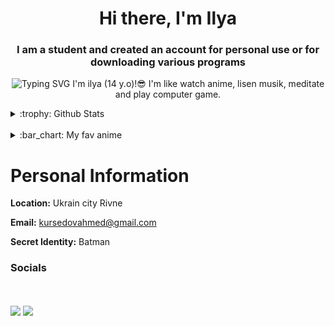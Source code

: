 ### 
<h1 align="center">Hi there, I'm Ilya </a> 
<h3 align="center">I am a student and created an account for personal use or for downloading various programs </h3>
<!DOCTYPE html>
<html>
<head>

 
 <p align="center"
 <a href="https://git.io/typing-svg"><img src="https://readme-typing-svg.herokuapp.com?font=Fira+Code&pause=3000&width=1000&lines=Please+verify+me+Kinda+Windy+today+Im+not+bot+💗+💗+💗" alt="Typing SVG" /></a>
 I'm ilya (14 y.o)!😎
 I'm like watch anime, lisen musik, meditate and play computer game.
 



<details>
<summary>:trophy: Github Stats</summary>                          
<a href="https://git.io/streak-stats">
  <img src="https://streak-stats.demolab.com?user=December&theme=tokyonight&hide_border=true&border_radius=11&card_width=1080" alt="GitHub Streak" />
<a href="https://github.com/ashutosh00710/github-readme-activity-graph">
  <img src="https://github-readme-activity-graph.vercel.app/graph?username=december232323&bg_color=ffcfe9&color=9e4c98&line=9e4c98&point=403d3d&area=true&hide_border=true" alt="Ashutosh's GitHub Activity Graph">
</a>
 </a>
 <p align="center"
<a href="https://github.com/december232323?tab=stars">
  <img src="https://github-readme-stats.vercel.app/api?username=december232323" alt="december232323? GitHub stats" />
</a>
  </details>

<br> 
 
<details>
<summary>:bar_chart: My fav anime</summary> 
 
* [Dr STONE](https://anilist.co/anime/131518/Dr-STONE-NEW-WORLD/)
* [Mushoku Tensei II Isekai Ittara Honki Dasu](https://anilist.co/anime/146065/Mushoku-Tensei-II-Isekai-Ittara-Honki-Dasu/)
* [Death Note](https://anilist.co/anime/1535/DEATH-NOTE)
* [Boku-no-Hero-Academia](https://anilist.co/anime/21459/Boku-no-Hero-Academia/)
* [Shingeki-no-Kyojin](https://anilist.co/anime/16498/Shingeki-no-Kyojin/)
* [Shingeki-no-Kyojin-2](https://anilist.co/anime/20958/Shingeki-no-Kyojin-2/)
* [Shingeki-no-Kyojin-3](https://anilist.co/anime/99147/Shingeki-no-Kyojin-3/)
* [Shingeki-no-Kyojin-The-Final-Season](https://anilist.co/anime/110277/Shingeki-no-Kyojin-The-Final-Season/)
* [Shingeki-no-Kyojin-The-Final-Season-Part-2](https://anilist.co/anime/131681/Shingeki-no-Kyojin-The-Final-Season-Part-2/)
* [Ijiranaide-Nagatorosan-2nd-Attack](https://anilist.co/anime/140596/Ijiranaide-Nagatorosan-2nd-Attack/)
* [Darling-in-the-Franxx](https://anilist.co/anime/99423/Darling-in-the-Franxx/)
* [Kimetsu-no-Yaiba](https://anilist.co/anime/101922/Kimetsu-no-Yaiba/)
* [One-PunchMan](https://anilist.co/manga/74347/One-PunchMan/)
* [Tensei-Shitara-Slime-Datta-Ken](https://anilist.co/anime/101280/Tensei-Shitara-Slime-Datta-Ken/)
* [Tensei-Shitara-Slime-Datta-Ken-2nd-Season](https://anilist.co/anime/108511/Tensei-Shitara-Slime-Datta-Ken-2nd-Season/)
* [Tensei-Shitara-Slime-Datta-Ken-2nd-Season-Part-2](https://anilist.co/anime/116742/Tensei-Shitara-Slime-Datta-Ken-2nd-Season-Part-2/)
* [Tensei-Shitara-Slime-Datta-Ken-3rd-Season](https://anilist.co/anime/156822/Tensei-Shitara-Slime-Datta-Ken-3rd-Season/)
* [Tensei-Shitara-Slime-Datta-Ken-Sukuwareru-Ramiris](https://anilist.co/anime/146503/Tensei-Shitara-Slime-Datta-Ken-Sukuwareru-Ramiris/)
* [Tokyo-Ghoul](https://anilist.co/anime/20605/Tokyo-Ghoul/)
* [Tokyo-Ghoul-A](https://anilist.co/anime/20850/Tokyo-Ghoul-A/)
* [Tokyo-Ghoulre](https://anilist.co/anime/100240/Tokyo-Ghoulre/)
* [Tokyo-Ghoul-JACK](https://anilist.co/anime/21132/Tokyo-Ghoul-JACK/)
* [Tokyo-Ghoulre-2](nilist.co/anime/102351/Tokyo-Ghoulre-2/)
 
 </details>


 
  
<head>
<body>
  <h1>Personal Information</h1>
  <p><strong>Location:</strong> Ukrain city Rivne</p>
  <p><strong>Email:</strong> <a href="mailto:kursedovahmed@gmail.com">kursedovahmed@gmail.com</a></p>
  <p><strong>Secret Identity:</strong> Batman</p>
</body>
</html>

### Socials
<br><br>
<a href="https://t.me/Reason to live"><img src="https://img.shields.io/badge/telegram-Reason%20to%20live-blue"></a>
<a href="mailto:kursedovahmed@gmail.com"><img src="https://img.shields.io/badge/gmail-kursedovahmed%40gmail.com-red"></a>






